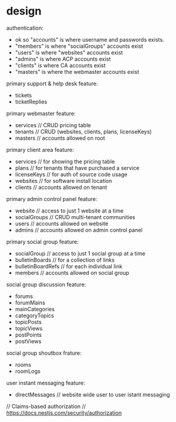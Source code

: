 design
========

authentication:
- ok so "accounts" is where username and passwords exists.
- "members" is where "socialGroups" accounts exist
- "users" is where "websites" accounts exist
- "admins" is where ACP accounts exist
- "clients" is where CA accounts exist
- "masters" is where the webmaster accounts exist

primary support & help desk feature:
- tickets
- ticketReplies

primary webmaster feature:
- services // CRUD pricing table
- tenants // CRUD (websites, clients, plans, licenseKeys)
- masters // accounts allowed on root

primary client area feature:
- services // for showing the pricing table
- plans // for tenants that have purchased a service
- licenseKeys // for auth of source code usage
- websites // for software install location
- clients // accounts allowed on tenant

primary admin control panel feature:
- website // access to just 1 website at a time
- socialGroups // CRUD multi-tenant communities
- users // accounts allowed on website
- admins // accounts allowed on admin control panel

primary social group feature:
- socialGroup // access to just 1 social group at a time
- bulletinBoards // for a collection of links
- bulletinBoardRefs // for each individual link
- members // accounts allowed on social group

social group discussion feature:
- forums
- forumMains
- mainCategories
- categoryTopics
- topicPosts
- topicViews
- postPoints
- postViews

social group shoutbox frature:
- rooms
- roomLogs

user instant messaging feature:
- directMessages // website wide user to user istant messaging

// Claims-based authorization
// https://docs.nestjs.com/security/authorization
